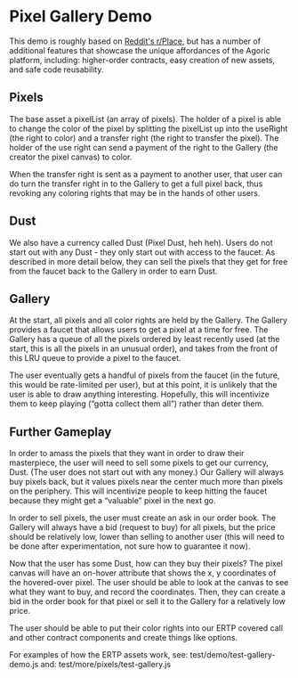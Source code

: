# Pixel Gallery Demo

This demo is roughly based on [Reddit's
r/Place](https://en.wikipedia.org/wiki/Place_(Reddit)), but has a 
number of additional features that showcase the unique affordances of
the Agoric platform, including: higher-order contracts, easy creation
of new assets, and safe code reusability.

## Pixels
The base asset a pixelList (an array of
pixels). The holder of a pixel is able to change the color of the
pixel by splitting the pixelList up into the useRight (the right to
color) and a transfer right (the right to transfer the pixel). The
holder of the use right can send a payment of the right to the Gallery
(the creator the pixel canvas) to color. 

When the transfer right is sent as a payment to another user, that
user can do turn the transfer right in to the Gallery to get a full
pixel back, thus revoking any coloring rights that may be in the hands
of other users. 

## Dust
We also have a currency called Dust (Pixel Dust, heh heh). Users do not start out with any Dust - they only start out with access to the faucet. As described in more detail below, they can sell the pixels that they get for free from the faucet back to the Gallery in order to earn Dust.  

## Gallery

At the start, all pixels and all color rights are held by the Gallery.
The Gallery provides a faucet that allows users to get a pixel at a
time for free. The Gallery has a queue of all the pixels ordered by
least recently used (at the start, this is all the pixels in an
unusual order), and takes from the front of this LRU queue to provide a pixel to the faucet.

The user eventually gets a handful of pixels from the faucet (in the
future, this would be rate-limited per user), but at this point, it is unlikely that the user is able to draw
anything interesting. Hopefully, this will incentivize them to keep
playing (“gotta collect them all”) rather than deter them. 

## Further Gameplay

In order to amass the pixels that they want in order to draw their masterpiece, the user will need to sell some pixels to get our currency, Dust. (The user does not start out with any money.) Our Gallery will always buy pixels back, but it values pixels near the center much more than pixels on the periphery. This will incentivize people to keep hitting the faucet because they might get a “valuable” pixel in the next go. 

In order to sell pixels, the user must create an ask in our order book. The Gallery will always have a bid (request to buy) for all pixels, but the price should be relatively low, lower than selling to another user (this will need to be done after experimentation, not sure how to guarantee it now). 

Now that the user has some Dust, how can they buy their pixels? The pixel canvas will have an on-hover attribute that shows the x, y coordinates of the hovered-over pixel. The user should be able to look at the canvas to see what they want to buy, and record the coordinates. Then, they can create a bid in the order book for that pixel or sell it to the Gallery for a relatively low price. 

The user should be able to put their color rights into our ERTP covered call and other contract components and create things like options. 

For examples of how the ERTP assets work, see:
  test/demo/test-gallery-demo.js 
and:
  test/more/pixels/test-gallery.js
